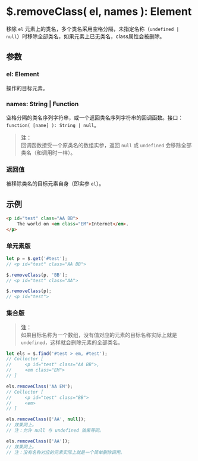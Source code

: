 # $.removeClass( el, names ): Element

移除 `el` 元素上的类名，多个类名采用空格分隔，未指定名称（`undefined | null`）时移除全部类名，如果元素上已无类名，class属性会被删除。


## 参数

### el: Element

操作的目标元素。


### names: String | Function

空格分隔的类名序列字符串，或一个返回类名序列字符串的回调函数。接口：`function( [name] ): String | null`。

> **注：**<br>
> 回调函数接受一个原类名的数组实参，返回 `null` 或 `undefined` 会移除全部类名（和调用时一样）。


### 返回值

被移除类名的目标元素自身（即实参 `el`）。


## 示例

```html
<p id="test" class="AA BB">
    The world on <em class="EM">Internet</em>.
</p>
```


### 单元素版

```js
let p = $.get('#test');
// <p id="test" class="AA BB">

$.removeClass(p, 'BB');
// <p id="test" class="AA">

$.removeClass(p);
// <p id="test">
```


### 集合版

> **注：**<br>
> 如果目标名称为一个数组，没有值对应的元素的目标名称实际上就是 `undefined`，这样就会删除元素的全部类名。

```js
let els = $.find('#test > em, #test');
// Collector [
//     <p id="test" class="AA BB">,
//     <em class="EM">
// ]

els.removeClass('AA EM');
// Collector [
//     <p id="test" class="BB">
//     <em>
// ]

els.removeClass(['AA', null]);
// 效果同上。
// 注：允许 null 与 undefined 效果等同。

els.removeClass(['AA']);
// 效果同上。
// 注：没有名称对应的元素实际上就是一个简单删除调用。
```
